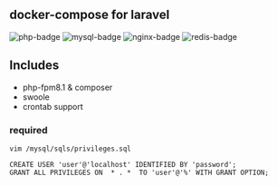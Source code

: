 ## docker-compose for laravel

![php-badge](https://img.shields.io/badge/php-%3D8.1-blue)
![mysql-badge](https://img.shields.io/badge/mysql-latest-blue)
![nginx-badge](https://img.shields.io/badge/nginx-latest-blue)
![redis-badge](https://img.shields.io/badge/redis-latest-blue)
## Includes

* php-fpm8.1 & composer
* swoole
* crontab support
### required

```
vim /mysql/sqls/privileges.sql
```

```
CREATE USER 'user'@'localhost' IDENTIFIED BY 'password';
GRANT ALL PRIVILEGES ON  * . *  TO 'user'@'%' WITH GRANT OPTION;
```